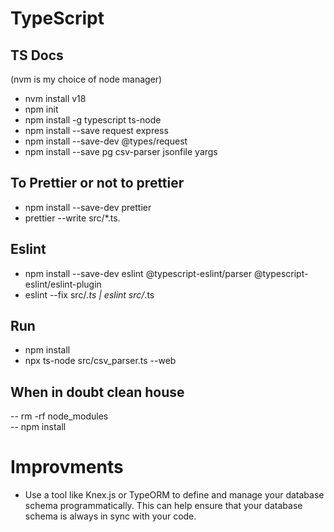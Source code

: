 # TypeScript 
## TS Docs
(nvm is my choice of node manager) 
- nvm install v18
- npm init
- npm install -g typescript ts-node
- npm install --save request express 
- npm install --save-dev @types/request   
- npm install --save pg csv-parser jsonfile yargs 
## To Prettier or not to prettier
- npm install --save-dev prettier
- prettier --write src/*.ts.
## Eslint
- npm install --save-dev eslint @typescript-eslint/parser @typescript-eslint/eslint-plugin
- eslint --fix src/*.ts | eslint src/*.ts 

## Run 
- npm install 
- npx ts-node src/csv_parser.ts --web

## When in doubt clean house 
-- rm -rf node_modules  
-- npm install  

# Improvments
- Use a tool like Knex.js or TypeORM to define and manage your database schema programmatically. This can help ensure that your database schema is always in sync with your code.


